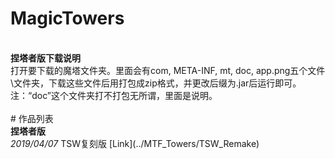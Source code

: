 # MagicTowers
<br/>
<b>捏塔者版下载说明</b><br/>
打开要下载的魔塔文件夹。里面会有com, META-INF, mt, doc, app.png五个文件\文件夹，下载这些文件后用打包成zip格式，并更改后缀为.jar后运行即可。<br/>
注：“doc”这个文件夹打不打包无所谓，里面是说明。<br/>
<br/>
# 作品列表
<br/>
<b>捏塔者版</b><br/>
<i>2019/04/07</i> TSW复刻版 [Link](../MTF_Towers/TSW_Remake)

